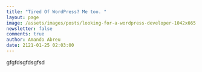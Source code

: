 ```yaml
---
title: "Tired Of WordPress? Me too. "
layout: page
image: /assets/images/posts/looking-for-a-wordpress-developer-1042x665.jpg
newsletter: false
comments: true
author: Amando Abreu
date: 2121-01-25 02:03:00
---
```

gfgfdsgfdsgfsd